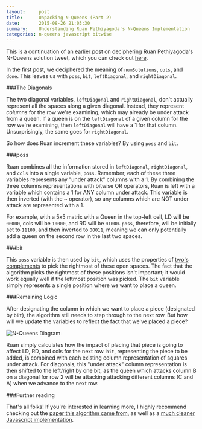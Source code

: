 ```yaml
---
layout:     post
title:      Unpacking N-Queens (Part 2)
date:       2015-08-26 21:03:30
summary:    Understanding Ruan Pethiyagoda's N-Queens Implementation
categories: n-queens javascript bitwise
---
```


This is a continuation of an [earlier post](/blog/n-queens/javascript/bitwise/2015/08/25/n-queens-part-1/) on deciphering Ruan Pethiyagoda's N-Queens solution tweet, which you can check out [here](https://twitter.com/ruanpethiyagoda/status/332992908565295104).

In the first post, we deciphered the meaning of `numSolutions`, `cols`, and `done`. This leaves us with `poss`, `bit`, `leftDiagonal`, and `rightDiagonal`.

###The Diagonals

The two diagonal variables, `leftDiagonal` and `rightDiagonal`, don't actually represent all the spaces along a given diagonal. Instead, they represent *columns* for the row we're examining, which may already be under attack from a queen. If a queen is on the `leftDiagonal` of a given column for the row we're examining, then `leftDiagonal` will have a 1 for that column. Unsurprisingly, the same goes for `rightDiagonal`.

So how does Ruan increment these variables? By using `poss` and `bit`.

###poss

Ruan combines all the information stored in `leftDiagonal`, `rightDiagonal`, and `cols` into a single variable, `poss`. Remember, each of these three variables represents any "under attack" columns with a 1. By combining the three columns representations with bitwise OR operators, Ruan is left with a variable which contains a 1 for ANY column under attack. This variable is then inverted (with the ~ operator), so any columns which are NOT under attack are represented with a 1. 

For example, with a 5x5 matrix with a Queen in the top-left cell, LD will be `00000`, cols will be `10000`, and RD will be `01000`. `poss`, therefore, will be initially set to `11100`, and then inverted to `00011`, meaning we can only potentially add a queen on the second row in the last two spaces.

###bit

This `poss` variable is then used by `bit`, which uses the properties of [two's complements](https://en.wikipedia.org/wiki/Two's_complement) to pick the rightmost of these open spaces. The fact that the algorithm picks the rightmost of these positions isn't important; it would work equally well if the leftmost position was picked. The `bit` variable simply represents a single position where we want to place a queen.

###Remaining Logic

After designating the column in which we want to place a piece (designated by `bit`), the algorithm still needs to step through to the next row. But how will we update the variables to reflect the fact that we've placed a piece?

![N-Queens Diagram](/blog/images/n_queens.png)

Ruan simply calculates how the impact of placing that piece is going to affect LD, RD, and cols for the next row. `bit`, representing the piece to be added, is combined with each existing column representation of squares under attack. For diagonals, this "under attack" column representation is then shifted to the left/right by one bit, as the queen which attacks column B on a diagonal for row 2 will be attacking attacking different columns (C and A) when we advance to the next row.

###Further reading

That's all folks! If you're interested in learning more, I highly recommend checking out the [paper this algorithm came from](http://citeseerx.ist.psu.edu/viewdoc/download?doi=10.1.1.51.7113&rep=rep1&type=pdf), as well as a [much cleaner Javascript implementation](http://gregtrowbridge.com/a-bitwise-solution-to-the-n-queens-problem-in-javascript/).


